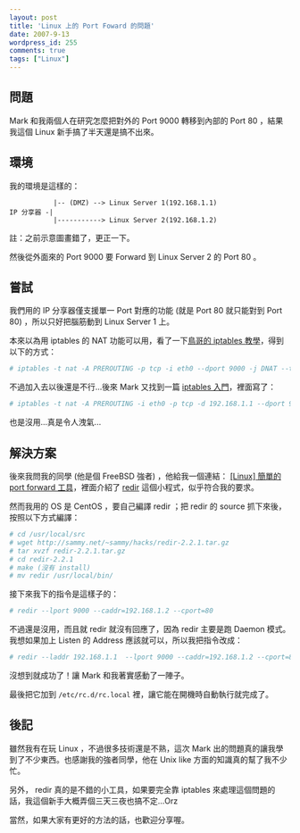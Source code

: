 ```yaml
---
layout: post
title: 'Linux 上的 Port Foward 的問題'
date: 2007-9-13
wordpress_id: 255
comments: true
tags: ["Linux"]
---
```


## 問題

Mark 和我兩個人在研究怎麼把對外的 Port 9000 轉移到內部的 Port 80 ，結果我這個 Linux 新手搞了半天還是搞不出來。

## 環境

我的環境是這樣的：

```
           |-- (DMZ) --> Linux Server 1(192.168.1.1)
IP 分享器 -|
           |-----------> Linux Server 2(192.168.1.2)

```

註：之前示意圖畫錯了，更正一下。

然後從外面來的 Port 9000 要 Forward 到 Linux Server 2 的 Port 80 。

<!--more-->

## 嘗試

我們用的 IP 分享器僅支援單一 Port 對應的功能 (就是 Port 80 就只能對到 Port 80) ，所以只好把腦筋動到 Linux Server 1 上。

本來以為用 iptables 的 NAT 功能可以用，看了一下[鳥哥的 iptables 教學](http://linux.vbird.org/linux_server/0250simple_firewall.php)，得到以下的方式：

```bash
# iptables -t nat -A PREROUTING -p tcp -i eth0 --dport 9000 -j DNAT --to 192.168.1.2:80
```

不過加入去以後還是不行...後來 Mark 又找到一篇 [iptables 入門](http://linux.tnc.edu.tw/techdoc/firewall/iptables-intro.html)，裡面寫了：

```bash
# iptables -t nat -A PREROUTING -i eth0 -p tcp -d 192.168.1.1 --dport 9000 -j DNAT --to-destination 192.168.1.2:80
```

也是沒用...真是令人洩氣...

## 解決方案

後來我問我的同學 (他是個 FreeBSD 強者) ，他給我一個連結： [[Linux] 簡單的 port forward 工具](http://antontw.blogspot.com/2007/05/linux-port-forward.html)，裡面介紹了 [redir](http://www.linux.org/apps/AppId_865.html) 這個小程式，似乎符合我的要求。

然而我用的 OS 是 CentOS ，要自己編譯 redir ；把 redir 的 source 抓下來後，按照以下方式編譯：

```bash
# cd /usr/local/src
# wget http://sammy.net/~sammy/hacks/redir-2.2.1.tar.gz
# tar xvzf redir-2.2.1.tar.gz
# cd redir-2.2.1
# make (沒有 install)
# mv redir /usr/local/bin/
```

接下來我下的指令是這樣子的：

```bash
# redir --lport 9000 --caddr=192.168.1.2 --cport=80
```

不過還是沒用，而且就 redir 就沒有回應了，因為 redir 主要是跑 Daemon 模式。我想如果加上 Listen 的 Address 應該就可以，所以我把指令改成：

```bash
# redir --laddr 192.168.1.1  --lport 9000 --caddr=192.168.1.2 --cport=80 &amp;
```

沒想到就成功了！讓 Mark 和我著實感動了一陣子。

最後把它加到 `/etc/rc.d/rc.local` 裡，讓它能在開機時自動執行就完成了。

## 後記

雖然我有在玩 Linux ，不過很多技術還是不熟，這次 Mark 出的問題真的讓我學到了不少東西。也感謝我的強者同學，他在 Unix like 方面的知識真的幫了我不少忙。

另外， redir 真的是不錯的小工具，如果要完全靠 iptables 來處理這個問題的話，我這個新手大概弄個三天三夜也搞不定...Orz

當然，如果大家有更好的方法的話，也歡迎分享喔。
